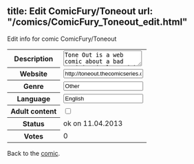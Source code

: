 title: Edit ComicFury/Toneout
url: "/comics/ComicFury_Toneout_edit.html"
---
Edit info for comic ComicFury/Toneout

<form name="comic" action="http://gaepostmail.appengine.com/comic" name="post">
<table class="comicinfo">
<tr>
<th>Description</th><td><textarea name="description">Tone Out is a web comic about a bad musician in love with his neighbor. It's updated sporadically. It follows a storyline, so it's best to start from the first strip.</textarea></td>
</tr>
<tr>
<th>Website</th><td><input type="text" name="url" value="http://toneout.thecomicseries.com/"/></td>
</tr>
<tr>
<th>Genre</th><td><input type="text" name="genre" value="Other"/></td>
</tr>
<tr>
<th>Language</th><td><input type="text" name="language" value="English"/></td>
</tr>
<tr>
<th>Adult content</th><td><input type="checkbox" name="adult" value="adult" /></td>
</tr>
<tr>
<th>Status</th><td>ok on 11.04.2013</td>
</tr>
<tr>
<th>Votes</th><td>0</div></td>
</tr>
</table>
</form>

Back to the [comic](/comics/ComicFury_Toneout.html).
